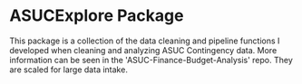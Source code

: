 # ASUCExplore Package
This package is a collection of the data cleaning and pipeline functions I developed when cleaning and analyzing ASUC Contingency data. More information can be seen in the 'ASUC-Finance-Budget-Analysis' repo. They are scaled for large data intake.
